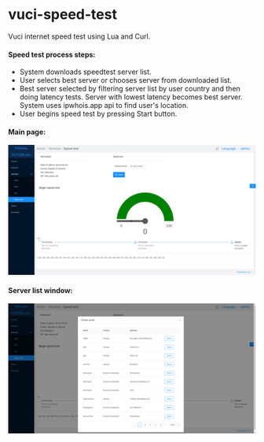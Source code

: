 # vuci-speed-test
Vuci internet speed test using Lua and Curl.<br />
#### Speed test process steps:
* System downloads speedtest server list.
* User selects best server or chooses server from downloaded list.
* Best server selected by filtering server list by user country and then doing latency tests. Server with lowest latency becomes best server.<br />System uses ipwhois.app api to find user's location.
* User begins speed test by pressing Start button.

#### Main page:
![Main window](./Main.png)
#### Server list window:
![Server list window](./List.png)